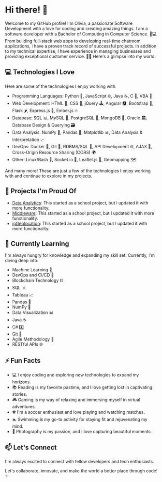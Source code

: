 <!--
**xlivia/xlivia** is a ✨ _special_ ✨ repository because its `README.md` (this file) appears on your GitHub profile.

Here are some ideas to get you started:

- 🔭 I’m currently working on ...
- 🌱 I’m currently learning ...
- 👯 I’m looking to collaborate on ...
- 🤔 I’m looking for help with ...
- 💬 Ask me about ...
- 📫 How to reach me: ...
- 😄 Pronouns: ...
- ⚡ Fun fact: ...

### Hi there 👋

- 🔭 I’m currently working on ... Jarvis Consulting Developer Stream Projects
- 🌱 I’m currently learning ... Software Development
- ⚡ Fun fact: In my freetime I enjoy coding, reading, gaming, soccer, swimming

-->

# Hi there! 👋

Welcome to my GitHub profile! I'm Olivia, a passionate Software Development with a love for coding and creating amazing things.
I am a software developer with a Bachelor of Computing in Computer Science. 🌟💻
From building full-stack web apps to developing real-time chatroom applications, I have a proven track record of successful projects. In addition to my technical expertise, I have experience in managing businesses and providing exceptional customer service. 🚀🔧
Here's a glimpse into my world:

## 💻 Technologies I Love

Here are some of the technologies I enjoy working with:

- Programming Languages: Python 🐍, JavaScript 🌐, Java ☕, C 📜, VBA 📝
- Web Development: HTML 📄, CSS 🎨, jQuery 🕹️, Angular 🅰️, Bootstrap 🎩, Flask 🌶️, Express.js 🚂, Ember.js 🔥
- Database: SQL 📊, MySQL 🐬, PostgreSQL 🐘, MongoDB 🍃, Oracle 🏛️, Database Design & Querying 🗃️
- Data Analysis: NumPy 🧮, Pandas 🐼, Matplotlib 📊, Data Analysis & Interpretation 📈
- DevOps: Docker 🐳, Git 🌿, RDBMS/SQL 🔢, API Development 🌐, AJAX 🔄, Cross-Origin Resource Sharing (CORS) 🌍
- Other: Linux/Bash 🐧, Socket.io 🔌, Leaflet.js 🍃, Geomapping 🗺️

And many more! These are just a few of the technologies I enjoy working with and continue to explore in my projects.

## 🚀 Projects I'm Proud Of

- [Data Analytics](https://github.com/xlivia/challenge-uploads): This started as a school project, but I updated it with more functionality.
- [Middleware](https://github.com/xlivia/middleware): This started as a school project, but I updated it with more functionality.
- [ipGeolocation](https://github.com/xlivia/ipGeolocation): This started as a school project, but I updated it with more functionality.

## 🌱 Currently Learning

I'm always hungry for knowledge and expanding my skill set. Currently, I'm diving deep into:

- Machine Learning 🤖
- DevOps and CI/CD 🚀
- Blockchain Technology ⛓️
- SQL 📊
- Tableau 📈
- Pandas 🐼
- NumPy 🧮
- Data Visualization 📊
- Java ☕
- C# #️⃣
- Git 🌿
- Agile Methodology 🔄
- RESTful APIs 🌐

## ⚡ Fun Facts

- 💻 I enjoy coding and exploring new technologies to expand my horizons.
- 📚 Reading is my favorite pastime, and I love getting lost in captivating stories.
- 🎮 Gaming is my way of relaxing and immersing myself in virtual adventures.
- ⚽ I'm a soccer enthusiast and love playing and watching matches.
- 🏊 Swimming is my go-to activity for staying fit and rejuvenating my mind.
- 📸 Photography is my passion, and I love capturing beautiful moments.

## 📫 Let's Connect

I'm always excited to connect with fellow developers and tech enthusiasts.

Let's collaborate, innovate, and make the world a better place through code! ✨

<!--

<h1 align="center">👤 Olivia Bryant 👤</h1>

<br>

<h2 align="center">👩‍💻🌟💻 Jarvis Developer Training 👨‍💻🌟💻</h2>

<p align="center">
  Welcome to my GitHub profile! I'm Olivia Bryant, a software developer with a Bachelor of Computing in Computer Science. 🌟💻
</p>

<p align="center">
  From building full-stack web apps to developing real-time chatroom applications, I have a proven track record of successful projects. In addition to my technical expertise, I have experience in managing businesses and providing exceptional customer service. 🚀🔧
</p>

<p align="center">
  From building full-stack web apps to developing real-time chatroom applications, I have a proven track record of successful projects. Let's create something amazing together! 🌟🚀✨
</p>

<br>

## 🔧 Skills

**Programming languages:** Python, JavaScript, HTML, CSS, SQL, VBA, Java, C, jQuery, Angular, Node.js, Express.js, Linux/Bash, Git

**Frameworks & Libraries:** NumPy, Pandas, Matplotlib, Flask, Express.js, Socket.io, jQuery, Bootstrap, Leaflet.js

**Database Technologies:** MySQL, Postgres, MongoDB, Oracle, Database Design & Querying, Data Analysis & Interpretation, Docker, RDBMS/SQL

**Web Technologies:** AJAX, API Development, Geomapping, Cross Origin Resource Sharing (CORS), Flask, Ember.js

**Skills & Techniques:** Collaboration, Communication, MS Office, Attention to Detail, Organization, Independent Problem Solving, Decision Making, Research and Analytical Skills, Self-motivated, Results-Oriented, Relationship-building abilities, Troubleshooting, Quick Working, Agile/Scrum

<br>

## 🚀 Projects

### 1. Linux Cluster Monitoring Agent (Linux and SQL) ✅
[🖥️📊](./linux_sql)

I developed a Linux Cluster Monitoring Agent with RDBMS and SQL, showcasing my skills in system monitoring, database management, and SQL optimization. This application efficiently collects real-time metrics from a Linux cluster, stores them in an RDBMS, and allows for insightful analysis and reporting. I honed my expertise in Linux system administration, data modeling, and query optimization. This project emphasizes scalability, fault tolerance, and security, providing a valuable tool for managing and optimizing large-scale cluster environments.

### 2. Core Java Apps ✅
[☕📱](./core_java)

- **Twitter App**: I created a Core Java Twitter application that highlights my skills in API integration, real-time data handling, and user interface design. This app seamlessly interacts with the Twitter API, allowing users to search tweets, display real-time streams, post tweets, and interact with user profiles. I focused on creating a user-friendly interface and enhancing user experience with real-time updates and customizable display options.
- **JDBC App**: I developed a Core Java JDBC app that demonstrates my skills in working with databases. This application allows users to interact with a database by performing CRUD operations and retrieving specific data efficiently. Through this project, I enhanced my knowledge of SQL queries, database schema design, and data modeling.
- **Grep App**: I built a Core Java Grep application that showcases my expertise in file handling, text parsing, and pattern matching. This app efficiently searches for specific patterns within files and provides users with valuable insights. It utilizes Java's file I/O capabilities, employs multi-threading techniques for faster execution, and enables users to customize search options.

### 3. Springboot Trading REST API 🚧
[🌱💼](./springboot)

Not Started

### 4. Hadoop/Hive 🚧
[🐘🐝](./hadoop)

Not Started

### 5. Spark/Scala 🚧
[⚡🚀](./spark)

Not Started

### 6. Cloud/DevOps 🚧
[☁️🔧](./cloud_devops)

Not Started

<br>

## 👩‍💼 Professional Experience

**Software Developer, Jarvis (March 2023-present)**
  - As a Software Developer, I am responsible for completing a variety of projects as part of my training to become a skilled software developer. With a strong focus on web development, database management, and IT support, I am honing my technical skills and delivering high-quality solutions. Joining Jarvis Consulting has provided me with valuable hands-on experience and the opportunity to contribute to real-world projects.

<br>

## 🎓 Education

- **University of Guelph (2018-2022)**, Bachelor of Computing, Computer Science

- **University of Toronto (February 2023 - July 2023)**, Data Analytics Bootcamp

<br>

## 🌟 Miscellaneous

- Swimming Instructor, 2018-2022
- Competitive Swimming, 2014-2017
- Volunteer, Mayor's Youth Action Team, King Township, 2015

-->
